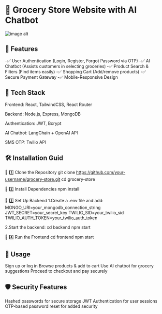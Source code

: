 # 🛒 Grocery Store Website with AI Chatbot

![image alt](https://github.com/riyasah0963/Computer2003/blob/master/Screenshot.jpg?raw=true)


## <h2>🚀 Features</h2>
-✅ User Authentication (Login, Register, Forgot Password via OTP)
-✅ AI Chatbot (Assists customers in selecting groceries)
-✅ Product Search & Filters (Find items easily)
-✅ Shopping Cart (Add/remove products)
-✅ Secure Payment Gateway
-✅ Mobile-Responsive Design

## 📌 Tech Stack
Frontend: React, TailwindCSS, React Router

Backend: Node.js, Express, MongoDB

Authentication: JWT, Bcrypt

AI Chatbot: LangChain + OpenAI API

SMS OTP: Twilio API

## 🛠️ Installation Guid
🔹 1️⃣ Clone the Repository
git clone https://github.com/your-username/grocery-store.git
cd grocery-store

🔹 2️⃣ Install Dependencies
npm install

🔹 3️⃣ Set Up Backend
1.Create a .env file and add:
MONGO_URI=your_mongodb_connection_string
JWT_SECRET=your_secret_key
TWILIO_SID=your_twilio_sid
TWILIO_AUTH_TOKEN=your_twilio_auth_token

2.Start the backend:
cd backend
npm start

🔹 4️⃣ Run the Frontend
cd frontend
npm start

## 🎯 Usage
Sign up or log in
Browse products & add to cart
Use AI chatbot for grocery suggestions
Proceed to checkout and pay securely

## 🛡️ Security Features
Hashed passwords for secure storage
JWT Authentication for user sessions
OTP-based password reset for added security

